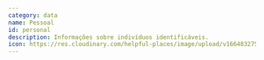 ```yaml
---
category: data
name: Pessoal
id: personal
description: Informações sobre indivíduos identificáveis.
icon: https://res.cloudinary.com/helpful-places/image/upload/v1664832750/dtpr-icons/data/personal_plh5jo.svg
---
```

